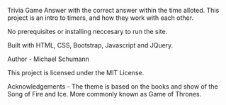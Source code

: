 Trivia Game
Answer with the correct answer within the time alloted. This project is an intro to timers, and how they work with 
each other.

No prerequisites or installing neccesary to run the site.

Built with HTML, CSS, Bootstrap, Javascript and JQuery.

Author - Michael Schumann

This project is licensed under the MIT License.

Acknowledgements - The theme is based on the books and show of the Song of Fire and Ice. More commonly known as
Game of Thrones. 